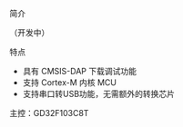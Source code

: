 

简介

（开发中）



特点

- 具有 CMSIS-DAP 下载调试功能
- 支持 Cortex-M 内核 MCU
- 支持串口转USB功能，无需额外的转换芯片



主控：GD32F103C8T 


